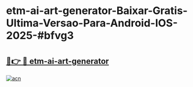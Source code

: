 # etm-ai-art-generator-Baixar-Gratis-Ultima-Versao-Para-Android-IOS-2025-#bfvg3

# <h2><a href="https://ainizakaria.my?title=etm-ai-art-generator&ref=24M">🔗👉 🔴 etm-ai-art-generator</a></h2>

[![acn](https://github.com/user-attachments/assets/0f9c940e-d8b0-45ae-aac7-cd30a18b3e1c)](https://ainizakaria.my?title=etm-ai-art-generator&ref=24M)

